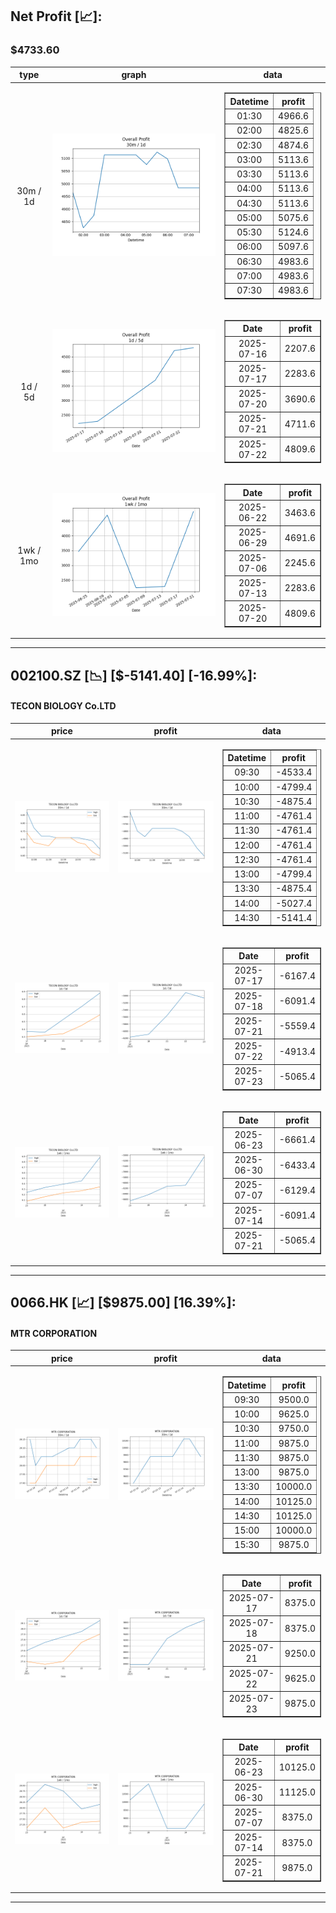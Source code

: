 ## Net Profit [📈]:
### $4733.60
|type|graph|data|
|:---:|:---:|:---:|
|30m / 1d|![net_profit](image/overall_30m-1d.png)|<table border="1" class="dataframe"> <thead> <tr style="text-align: center;"> <th>Datetime</th> <th>profit</th> </tr> </thead> <tbody> <tr> <td>01:30</td> <td>4966.6</td> </tr> <tr> <td>02:00</td> <td>4825.6</td> </tr> <tr> <td>02:30</td> <td>4874.6</td> </tr> <tr> <td>03:00</td> <td>5113.6</td> </tr> <tr> <td>03:30</td> <td>5113.6</td> </tr> <tr> <td>04:00</td> <td>5113.6</td> </tr> <tr> <td>04:30</td> <td>5113.6</td> </tr> <tr> <td>05:00</td> <td>5075.6</td> </tr> <tr> <td>05:30</td> <td>5124.6</td> </tr> <tr> <td>06:00</td> <td>5097.6</td> </tr> <tr> <td>06:30</td> <td>4983.6</td> </tr> <tr> <td>07:00</td> <td>4983.6</td> </tr> <tr> <td>07:30</td> <td>4983.6</td> </tr> </tbody></table>|
|1d / 5d|![net_profit](image/overall_1d-5d.png)|<table border="1" class="dataframe"> <thead> <tr style="text-align: center;"> <th>Date</th> <th>profit</th> </tr> </thead> <tbody> <tr> <td>2025-07-16</td> <td>2207.6</td> </tr> <tr> <td>2025-07-17</td> <td>2283.6</td> </tr> <tr> <td>2025-07-20</td> <td>3690.6</td> </tr> <tr> <td>2025-07-21</td> <td>4711.6</td> </tr> <tr> <td>2025-07-22</td> <td>4809.6</td> </tr> </tbody></table>|
|1wk / 1mo|![net_profit](image/overall_1wk-1mo.png)|<table border="1" class="dataframe"> <thead> <tr style="text-align: center;"> <th>Date</th> <th>profit</th> </tr> </thead> <tbody> <tr> <td>2025-06-22</td> <td>3463.6</td> </tr> <tr> <td>2025-06-29</td> <td>4691.6</td> </tr> <tr> <td>2025-07-06</td> <td>2245.6</td> </tr> <tr> <td>2025-07-13</td> <td>2283.6</td> </tr> <tr> <td>2025-07-20</td> <td>4809.6</td> </tr> </tbody></table>|
---
## 002100.SZ [📉] [$-5141.40] [-16.99%]:
#### TECON BIOLOGY Co.LTD
|price|profit|data|
|:---:|:---:|:---:|
|![price](image/002100.SZ_30m-1d_price.png)|![profit](image/002100.SZ_30m-1d_profit.png)|<table border="1" class="dataframe"> <thead> <tr style="text-align: center;"> <th>Datetime</th> <th>profit</th> </tr> </thead> <tbody> <tr> <td>09:30</td> <td>-4533.4</td> </tr> <tr> <td>10:00</td> <td>-4799.4</td> </tr> <tr> <td>10:30</td> <td>-4875.4</td> </tr> <tr> <td>11:00</td> <td>-4761.4</td> </tr> <tr> <td>11:30</td> <td>-4761.4</td> </tr> <tr> <td>12:00</td> <td>-4761.4</td> </tr> <tr> <td>12:30</td> <td>-4761.4</td> </tr> <tr> <td>13:00</td> <td>-4799.4</td> </tr> <tr> <td>13:30</td> <td>-4875.4</td> </tr> <tr> <td>14:00</td> <td>-5027.4</td> </tr> <tr> <td>14:30</td> <td>-5141.4</td> </tr> </tbody></table>|
|![price](image/002100.SZ_1d-5d_price.png)|![profit](image/002100.SZ_1d-5d_profit.png)|<table border="1" class="dataframe"> <thead> <tr style="text-align: center;"> <th>Date</th> <th>profit</th> </tr> </thead> <tbody> <tr> <td>2025-07-17</td> <td>-6167.4</td> </tr> <tr> <td>2025-07-18</td> <td>-6091.4</td> </tr> <tr> <td>2025-07-21</td> <td>-5559.4</td> </tr> <tr> <td>2025-07-22</td> <td>-4913.4</td> </tr> <tr> <td>2025-07-23</td> <td>-5065.4</td> </tr> </tbody></table>|
|![price](image/002100.SZ_1wk-1mo_price.png)|![profit](image/002100.SZ_1wk-1mo_profit.png)|<table border="1" class="dataframe"> <thead> <tr style="text-align: center;"> <th>Date</th> <th>profit</th> </tr> </thead> <tbody> <tr> <td>2025-06-23</td> <td>-6661.4</td> </tr> <tr> <td>2025-06-30</td> <td>-6433.4</td> </tr> <tr> <td>2025-07-07</td> <td>-6129.4</td> </tr> <tr> <td>2025-07-14</td> <td>-6091.4</td> </tr> <tr> <td>2025-07-21</td> <td>-5065.4</td> </tr> </tbody></table>|
---
## 0066.HK [📈] [$9875.00] [16.39%]:
#### MTR CORPORATION
|price|profit|data|
|:---:|:---:|:---:|
|![price](image/0066.HK_30m-1d_price.png)|![profit](image/0066.HK_30m-1d_profit.png)|<table border="1" class="dataframe"> <thead> <tr style="text-align: center;"> <th>Datetime</th> <th>profit</th> </tr> </thead> <tbody> <tr> <td>09:30</td> <td>9500.0</td> </tr> <tr> <td>10:00</td> <td>9625.0</td> </tr> <tr> <td>10:30</td> <td>9750.0</td> </tr> <tr> <td>11:00</td> <td>9875.0</td> </tr> <tr> <td>11:30</td> <td>9875.0</td> </tr> <tr> <td>13:00</td> <td>9875.0</td> </tr> <tr> <td>13:30</td> <td>10000.0</td> </tr> <tr> <td>14:00</td> <td>10125.0</td> </tr> <tr> <td>14:30</td> <td>10125.0</td> </tr> <tr> <td>15:00</td> <td>10000.0</td> </tr> <tr> <td>15:30</td> <td>9875.0</td> </tr> </tbody></table>|
|![price](image/0066.HK_1d-5d_price.png)|![profit](image/0066.HK_1d-5d_profit.png)|<table border="1" class="dataframe"> <thead> <tr style="text-align: center;"> <th>Date</th> <th>profit</th> </tr> </thead> <tbody> <tr> <td>2025-07-17</td> <td>8375.0</td> </tr> <tr> <td>2025-07-18</td> <td>8375.0</td> </tr> <tr> <td>2025-07-21</td> <td>9250.0</td> </tr> <tr> <td>2025-07-22</td> <td>9625.0</td> </tr> <tr> <td>2025-07-23</td> <td>9875.0</td> </tr> </tbody></table>|
|![price](image/0066.HK_1wk-1mo_price.png)|![profit](image/0066.HK_1wk-1mo_profit.png)|<table border="1" class="dataframe"> <thead> <tr style="text-align: center;"> <th>Date</th> <th>profit</th> </tr> </thead> <tbody> <tr> <td>2025-06-23</td> <td>10125.0</td> </tr> <tr> <td>2025-06-30</td> <td>11125.0</td> </tr> <tr> <td>2025-07-07</td> <td>8375.0</td> </tr> <tr> <td>2025-07-14</td> <td>8375.0</td> </tr> <tr> <td>2025-07-21</td> <td>9875.0</td> </tr> </tbody></table>|
---
